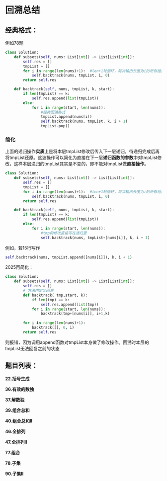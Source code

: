 # 回溯总结

## 经典格式：

例如78题

```python
class Solution:
    def subsets(self, nums: List[int]) -> List[List[int]]:
        self.res = []
        tmpList = []
        for i in range(len(nums)+1):  #len+1轮循环，每次输出长度为i的所有组合
            self.backtrack(nums, tmpList, i, 0)
        return self.res

    def backtrack(self, nums, tmpList, k, start):
        if len(tmpList) == k:
            self.res.append(list(tmpList))
        else:
            for i in range(start, len(nums)):
                #经典回溯格式
                tmpList.append(nums[i])
                self.backtrack(nums, tmpList, k, i + 1)
                tmpList.pop()
```

### 简化

上面的递归操作**实质**上是将本层tmpList修改后传入下一层递归，待递归完成后再将tmpList还原。这波操作可以简化为直接在下一层**递归函数的参数**中对tmpList修改，这样本层递归的tmpList其实是不变的，即不能对tmpList做**直接操作**。

```python
class Solution:
    def subsets(self, nums: List[int]) -> List[List[int]]:
        self.res = []
        tmpList = []
        for i in range(len(nums)+1):  #len+1轮循环，每次输出长度为i的所有组合
            self.backtrack(nums, tmpList, i, 0)
        return self.res

    def backtrack(self, nums, tmpList, k, start):
        if len(tmpList) == k:
            self.res.append(list(tmpList))
        else:
            for i in range(start, len(nums)):    
                #tmp的修改直接写在递归里
                self.backtrack(nums, tmpList+[nums[i]], k, i + 1)
```

例如，若15行写作

```python
self.backtrack(nums, tmpList.append([nums[i]]), k, i + 1)
```
2025再简化：
```python
class Solution:
    def subsets(self, nums: List[int]) -> List[List[int]]:
        self.res = []
        # 方法内定义回溯
        def backtrack( tmp,start, k):
            if len(tmp) == k:
                self.res.append(list(tmp))
            for i in range(start, len(nums)):
                backtrack(tmp+[nums[i]], i+1,k)
        
        for i in range(len(nums)+1):
            backtrack([], 0, i)
        return self.res
```
则报错，因为调用append函数对tmpList本身做了修改操作。回溯时本层的tmpList无法回复之前的状态

## 题目列表：

**22.括号生成**

**36.有效的数独**

**37.解数独**

**39.组合总和**

**40.组合总和Ⅱ**

**46.全排列**

**47.全排列Ⅱ**

**77.组合**

**78.子集**

**90.子集Ⅱ**

